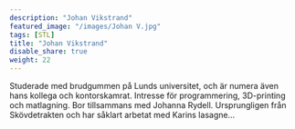 ```yaml
---
description: "Johan Vikstrand"
featured_image: "/images/Johan V.jpg"
tags: [STL]
title: "Johan Vikstrand"
disable_share: true
weight: 22
---
```

Studerade med brudgummen på Lunds universitet, och är numera även hans kollega och kontorskamrat. Intresse för programmering, 3D-printing och matlagning. Bor tillsammans med Johanna Rydell. Ursprungligen från Skövdetrakten och har såklart arbetat med Karins lasagne... 